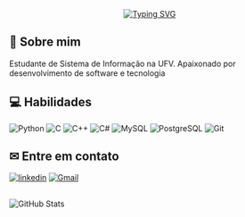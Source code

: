 

<div align="center">
    <a href="https://git.io/typing-svg"><img src="https://readme-typing-svg.demolab.com?(https://readme-typing-svg.demolab.com?font=Bitcount+Prop+Single&weight=500&size=27&duration=2500&pause=100&color=ff69b4&center=true&vCenter=true&multiline=true&width=524&height=100&lines=Olá!+🤍;+Eu+sou+a+Jullia+" alt="Typing SVG" /></a> 
</div>

## 🚀 Sobre mim
Estudante de Sistema de Informação na UFV. Apaixonado por desenvolvimento de software e tecnologia


## 💻 Habilidades


![Python](https://img.shields.io/badge/python-3670A0?style=for-the-badge&logo=python&logoColor=ffdd54)
![C](https://img.shields.io/badge/-00599C?style=for-the-badge&logo=c&logoColor=white)
![C++](https://img.shields.io/badge/C%2B%2B-00599C?style=for-the-badge&logo=c%2B%2B&logoColor=white)
![C#](https://img.shields.io/badge/C%23-239120?style=for-the-badge&logo=c-sharp&logoColor=white)
![MySQL](https://img.shields.io/badge/MySQL-00000F?style=for-the-badge&logo=mysql&logoColor=white)
![PostgreSQL](https://img.shields.io/badge/PostgreSQL-000?style=for-the-badge&logo=postgresql)
![Git](https://img.shields.io/badge/GIT-E44C30?style=for-the-badge&logo=git&logoColor=white)

## ✉ Entre em contato 

[![linkedin](https://img.shields.io/badge/linkedin-0A66C2?style=for-the-badge&logo=linkedin&logoColor=white)](https://www.linkedin.com/in/hudson-candido-9a8b91250/)
[![Gmail](https://img.shields.io/badge/Gmail-333333?style=for-the-badge&logo=gmail&logoColor=red)](mailto:hudsoncandido0110@gmail.com)
##
 
![GitHub Stats](https://github-readme-stats.vercel.app/api?username=hudson0110&theme=transparent&bg_color=000&border_color=30A3DC&show_icons=true&icon_color=30A3DC&title_color=E94D5F&text_color=FFF)
